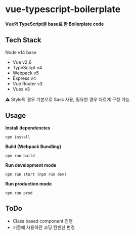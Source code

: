 # vue-typescript-boilerplate
**Vue와 TypeScript을 base로 한 Boilerplate code**

## Tech Stack
Node v14 base

- Vue v2.6
- TypeScript v4
- Webpack v5
- Express v4
- Vue Router v3
- Vuex v3

:warning: Style의 경우 기본으로 Sass 사용, 필요한 경우 다르게 구성 가능.

## Usage
**Install dependencies**
```
npm install
```

**Build (Webpack Bundling)**
```
npm run build
```

**Run development mode**
```
npm run start (npm run dev)
```

**Run production mode**
```
npm run prod
```

## ToDo
- Class based component 진행
- 기존에 사용하던 코딩 컨벤션 변경